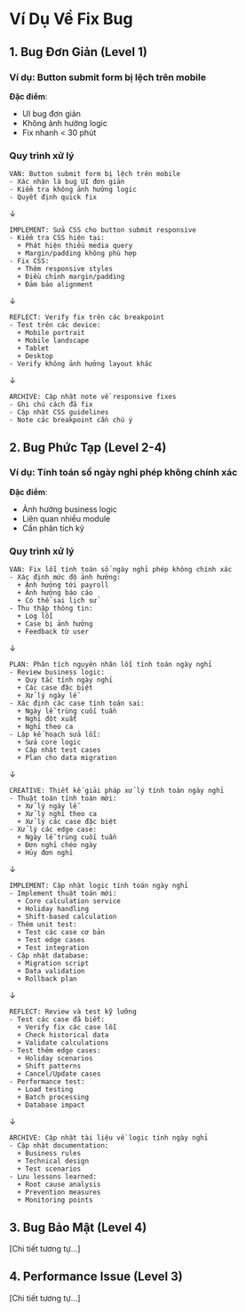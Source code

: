 # Ví Dụ Về Fix Bug

## 1. Bug Đơn Giản (Level 1)

### Ví dụ: Button submit form bị lệch trên mobile

**Đặc điểm**:

- UI bug đơn giản
- Không ảnh hưởng logic
- Fix nhanh < 30 phút

### Quy trình xử lý

```
VAN: Button submit form bị lệch trên mobile
- Xác nhận là bug UI đơn giản
- Kiểm tra không ảnh hưởng logic
- Quyết định quick fix
```

↓

```
IMPLEMENT: Sửa CSS cho button submit responsive
- Kiểm tra CSS hiện tại:
  + Phát hiện thiếu media query
  + Margin/padding không phù hợp
- Fix CSS:
  + Thêm responsive styles
  + Điều chỉnh margin/padding
  + Đảm bảo alignment
```

↓

```
REFLECT: Verify fix trên các breakpoint
- Test trên các device:
  + Mobile portrait
  + Mobile landscape
  + Tablet
  + Desktop
- Verify không ảnh hưởng layout khác
```

↓

```
ARCHIVE: Cập nhật note về responsive fixes
- Ghi chú cách đã fix
- Cập nhật CSS guidelines
- Note các breakpoint cần chú ý
```

## 2. Bug Phức Tạp (Level 2-4)

### Ví dụ: Tính toán số ngày nghỉ phép không chính xác

**Đặc điểm**:

- Ảnh hưởng business logic
- Liên quan nhiều module
- Cần phân tích kỹ

### Quy trình xử lý

```
VAN: Fix lỗi tính toán số ngày nghỉ phép không chính xác
- Xác định mức độ ảnh hưởng:
  + Ảnh hưởng tới payroll
  + Ảnh hưởng báo cáo
  + Có thể sai lịch sử
- Thu thập thông tin:
  + Log lỗi
  + Case bị ảnh hưởng
  + Feedback từ user
```

↓

```
PLAN: Phân tích nguyên nhân lỗi tính toán ngày nghỉ
- Review business logic:
  + Quy tắc tính ngày nghỉ
  + Các case đặc biệt
  + Xử lý ngày lễ
- Xác định các case tính toán sai:
  + Ngày lễ trùng cuối tuần
  + Nghỉ đột xuất
  + Nghỉ theo ca
- Lập kế hoạch sửa lỗi:
  + Sửa core logic
  + Cập nhật test cases
  + Plan cho data migration
```

↓

```
CREATIVE: Thiết kế giải pháp xử lý tính toán ngày nghỉ
- Thuật toán tính toán mới:
  + Xử lý ngày lễ
  + Xử lý nghỉ theo ca
  + Xử lý các case đặc biệt
- Xử lý các edge case:
  + Ngày lễ trùng cuối tuần
  + Đơn nghỉ chéo ngày
  + Hủy đơn nghỉ
```

↓

```
IMPLEMENT: Cập nhật logic tính toán ngày nghỉ
- Implement thuật toán mới:
  + Core calculation service
  + Holiday handling
  + Shift-based calculation
- Thêm unit test:
  + Test các case cơ bản
  + Test edge cases
  + Test integration
- Cập nhật database:
  + Migration script
  + Data validation
  + Rollback plan
```

↓

```
REFLECT: Review và test kỹ lưỡng
- Test các case đã biết:
  + Verify fix các case lỗi
  + Check historical data
  + Validate calculations
- Test thêm edge cases:
  + Holiday scenarios
  + Shift patterns
  + Cancel/Update cases
- Performance test:
  + Load testing
  + Batch processing
  + Database impact
```

↓

```
ARCHIVE: Cập nhật tài liệu về logic tính ngày nghỉ
- Cập nhật documentation:
  + Business rules
  + Technical design
  + Test scenarios
- Lưu lessons learned:
  + Root cause analysis
  + Prevention measures
  + Monitoring points
```

## 3. Bug Bảo Mật (Level 4)

[Chi tiết tương tự...]

## 4. Performance Issue (Level 3)

[Chi tiết tương tự...]
